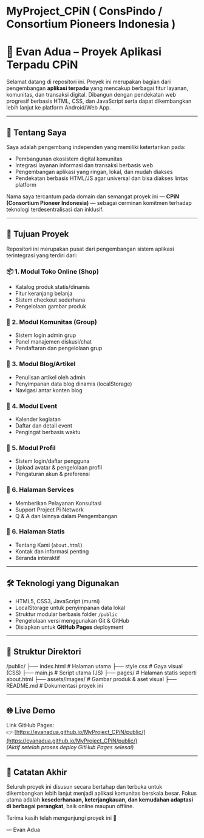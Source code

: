 # MyProject_CPiN ( ConsPindo / Consortium Pioneers Indonesia )
# 👤 Evan Adua – Proyek Aplikasi Terpadu CPiN

Selamat datang di repositori ini. Proyek ini merupakan bagian dari pengembangan **aplikasi terpadu** yang mencakup berbagai fitur layanan, komunitas, dan transaksi digital. Dibangun dengan pendekatan web progresif berbasis HTML, CSS, dan JavaScript serta dapat dikembangkan lebih lanjut ke platform Android/Web App.

---

## 🧑 Tentang Saya

Saya adalah pengembang independen yang memiliki ketertarikan pada:
- Pembangunan ekosistem digital komunitas
- Integrasi layanan informasi dan transaksi berbasis web
- Pengembangan aplikasi yang ringan, lokal, dan mudah diakses
- Pendekatan berbasis HTML/JS agar universal dan bisa diakses lintas platform

Nama saya tercantum pada domain dan semangat proyek ini — **CPiN (Consortium Pioneer Indonesia)** — sebagai cerminan komitmen terhadap teknologi terdesentralisasi dan inklusif.

---

## 🚀 Tujuan Proyek

Repositori ini merupakan pusat dari pengembangan sistem aplikasi terintegrasi yang terdiri dari:

### 📦 1. Modul Toko Online (Shop)
- Katalog produk statis/dinamis
- Fitur keranjang belanja
- Sistem checkout sederhana
- Pengelolaan gambar produk

### 👥 2. Modul Komunitas (Group)
- Sistem login admin grup
- Panel manajemen diskusi/chat
- Pendaftaran dan pengelolaan grup

### 📝 3. Modul Blog/Artikel
- Penulisan artikel oleh admin
- Penyimpanan data blog dinamis (localStorage)
- Navigasi antar konten blog

### 📅 4. Modul Event
- Kalender kegiatan
- Daftar dan detail event
- Pengingat berbasis waktu

### 👤 5. Modul Profil
- Sistem login/daftar pengguna
- Upload avatar & pengelolaan profil
- Pengaturan akun & preferensi

### 📄 6. Halaman Services
- Memberikan Pelayanan Konsultasi
- Support Project Pi Network
- Q & A
dan lainnya dalam Pengembangan

### 📄 6. Halaman Statis
- Tentang Kami (`about.html`)
- Kontak dan informasi penting
- Beranda interaktif

---

## 🛠️ Teknologi yang Digunakan

- HTML5, CSS3, JavaScript (murni)
- LocalStorage untuk penyimpanan data lokal
- Struktur modular berbasis folder `/public`
- Pengelolaan versi menggunakan Git & GitHub
- Disiapkan untuk **GitHub Pages** deployment

---

## 📁 Struktur Direktori

/public/
├── index.html # Halaman utama
├── style.css # Gaya visual (CSS)
├── main.js # Script utama (JS)
├── pages/ # Halaman statis seperti about.html
├── assets/images/ # Gambar produk & aset visual
├── README.md # Dokumentasi proyek ini



---

## 🌐 Live Demo

Link GitHub Pages:  
👉 [https://evanadua.github.io/MyProject_CPiN/public/](https://evanadua.github.io/MyProject_CPiN/public/)  
*(Aktif setelah proses deploy GitHub Pages selesai)*

---

## 📌 Catatan Akhir

Seluruh proyek ini disusun secara bertahap dan terbuka untuk dikembangkan lebih lanjut menjadi aplikasi komunitas berskala besar. Fokus utama adalah **kesederhanaan, keterjangkauan, dan kemudahan adaptasi di berbagai perangkat**, baik online maupun offline.

Terima kasih telah mengunjungi proyek ini 🙏

— Evan Adua  

